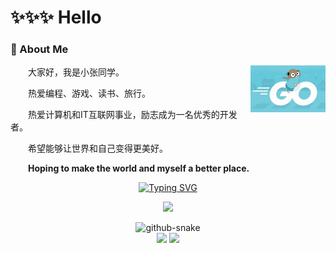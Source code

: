 #  ✨✨✨ Hello

<tr><td>

<!-- About me 关于我 -->
### 🤺 About Me

<img align="right" width="120" src="https://github.com/Zhangcantprogram/Zhangcantprogram/blob/main/images/golang_logo1.png?raw=true" />

<p>&emsp;&emsp;大家好，我是小张同学。</p>
<p>&emsp;&emsp;热爱编程、游戏、读书、旅行。</p>
<p>&emsp;&emsp;热爱计算机和IT互联网事业，励志成为一名优秀的开发者。</p>
<p>&emsp;&emsp;希望能够让世界和自己变得更美好。</p>
<p><strong>&emsp;&emsp;Hoping to make the world and myself a better place.</strong></p>

</td></tr>

<tr>
<td>

<div align="center">

<!-- dynamic typing effect 动态打字效果 -->
  <div align="center">
    <a href="https://git.io/typing-svg">
      <img src="https://readme-typing-svg.demolab.com?font=Fira+Code&size=24&pause=1000&center=true&width=435&lines=%E5%B0%8F%E5%BC%A0%E5%90%8C%E5%AD%A6%E7%A5%9D%E4%BD%A0%E5%BC%80%E5%BF%83%E6%AF%8F%E4%B8%80%E5%A4%A9%EF%BC%81;fmt.Printf(%22Happy+every+day!%22)" alt="Typing SVG" /></a>
    </a>
  </div>

  <!-- knock code pictures 敲代码的图片 -->
  <img src="https://cdn.jsdelivr.net/gh/sun0225SUN/sun0225SUN/assets/images/coding.gif" /><br>

<!-- 贪吃蛇代码贡献动画 -->
  <picture>
    <source media="(prefers-color-scheme: dark)" srcset="https://github.com/Zhangcantprogram/Zhangcantprogram/blob/output/github-contribution-grid-snake-dark.svg" />
    <source media="(prefers-color-scheme: light)" srcset="https://github.com/Zhangcantprogram/Zhangcantprogram/blob/output/github-contribution-grid-snake.svg" />
    <img alt="github-snake" src="github-snake.svg" />
  </picture>
</div>
  
  <div align="center"> 
    <img align="" height="137px" src="https://github-readme-stats.vercel.app/api?username=Zhangcantprogram&hide_title=true&hide_border=true&show_icons=true&include_all_commits=true&line_height=21&bg_color=0,EC6C6C,FFD479,FFFC79,73FA79&theme=graywhite&locale=cn" />
    <img align="" height="137px" src="https://github-readme-stats.vercel.app/api/top-langs/?username=Zhangcantprogram&hide_title=true&hide_border=true&layout=compact&bg_color=0,73FA79,73FDFF,D783FF&theme=graywhite&locale=cn" /><br><br>
  </div>




  

